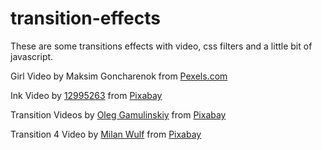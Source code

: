 # transition-effects
These are some transitions effects with video, css filters and a little bit of javascript.


Girl Video by Maksim Goncharenok from <a href="https://www.pexels.com/video/a-woman-walking-in-the-field-of-flowers-5642529">Pexels.com</a>
  
Ink Video by <a href="https://pixabay.com/users/12995263-12995263/?utm_source=link-attribution&amp;utm_medium=referral&amp;utm_campaign=image&amp;utm_content=26962">12995263</a> from <a href="https://pixabay.com/?utm_source=link-attribution&amp;utm_medium=referral&amp;utm_campaign=image&amp;utm_content=26962">Pixabay</a>

Transition Videos by <a href="https://pixabay.com/users/gam-ol-2829280/?utm_source=link-attribution&amp;utm_medium=referral&amp;utm_campaign=image&amp;utm_content=39410">Oleg Gamulinskiy</a> from <a href="https://pixabay.com/?utm_source=link-attribution&amp;utm_medium=referral&amp;utm_campaign=image&amp;utm_content=39410">Pixabay</a>

Transition 4 Video by <a href="https://pixabay.com/users/milanwulf-2066474/?utm_source=link-attribution&amp;utm_medium=referral&amp;utm_campaign=image&amp;utm_content=19427">Milan Wulf</a> from <a href="https://pixabay.com/?utm_source=link-attribution&amp;utm_medium=referral&amp;utm_campaign=image&amp;utm_content=19427">Pixabay</a>
